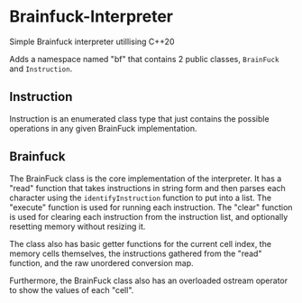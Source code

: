 # Brainfuck-Interpreter
Simple Brainfuck interpreter utillising C++20

Adds a namespace named "bf" that contains 2 public classes, `BrainFuck` and `Instruction`.

## Instruction
Instruction is an enumerated class type that just contains the possible operations in any given BrainFuck implementation.

## Brainfuck
The BrainFuck class is the core implementation of the interpreter. It has a "read" function that takes instructions in string form and then parses each character using the `identifyInstruction` function to put into a list. The "execute" function is used for running each instruction. The "clear" function is used for clearing each instruction from the instruction list, and optionally resetting memory without resizing it.

The class also has basic getter functions for the current cell index, the memory cells themselves, the instructions gathered from the "read" function, and the raw unordered conversion map.

Furthermore, the BrainFuck class also has an overloaded ostream operator to show the values of each "cell".
